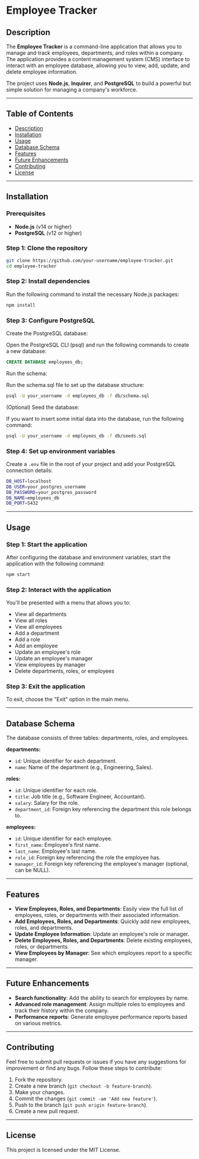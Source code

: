 # Employee Tracker

## Description

The **Employee Tracker** is a command-line application that allows you to manage and track employees, departments, and roles within a company. The application provides a content management system (CMS) interface to interact with an employee database, allowing you to view, add, update, and delete employee information.

The project uses **Node.js**, **Inquirer**, and **PostgreSQL** to build a powerful but simple solution for managing a company's workforce.

---

## Table of Contents

- [Description](#description)
- [Installation](#installation)
- [Usage](#usage)
- [Database Schema](#database-schema)
- [Features](#features)
- [Future Enhancements](#future-enhancements)
- [Contributing](#contributing)
- [License](#license)

---

## Installation

### Prerequisites

- **Node.js** (v14 or higher)
- **PostgreSQL** (v12 or higher)

### Step 1: Clone the repository

```bash
git clone https://github.com/your-username/employee-tracker.git
cd employee-tracker
```

### Step 2: Install dependencies

Run the following command to install the necessary Node.js packages:

```bash
npm install
```

### Step 3: Configure PostgreSQL

Create the PostgreSQL database:

Open the PostgreSQL CLI (psql) and run the following commands to create a new database:

```sql
CREATE DATABASE employees_db;
```

Run the schema:

Run the schema.sql file to set up the database structure:

```bash
psql -U your_username -d employees_db -f db/schema.sql
```

(Optional) Seed the database:

If you want to insert some initial data into the database, run the following command:

```bash
psql -U your_username -d employees_db -f db/seeds.sql
```

### Step 4: Set up environment variables

Create a `.env` file in the root of your project and add your PostgreSQL connection details:

```bash
DB_HOST=localhost
DB_USER=your_postgres_username
DB_PASSWORD=your_postgres_password
DB_NAME=employees_db
DB_PORT=5432
```

---

## Usage

### Step 1: Start the application

After configuring the database and environment variables, start the application with the following command:

```bash
npm start
```

### Step 2: Interact with the application

You'll be presented with a menu that allows you to:

- View all departments
- View all roles
- View all employees
- Add a department
- Add a role
- Add an employee
- Update an employee's role
- Update an employee's manager
- View employees by manager
- Delete departments, roles, or employees

### Step 3: Exit the application

To exit, choose the "Exit" option in the main menu.

---

## Database Schema

The database consists of three tables: departments, roles, and employees.

**departments:**
- `id`: Unique identifier for each department.
- `name`: Name of the department (e.g., Engineering, Sales).

**roles:**
- `id`: Unique identifier for each role.
- `title`: Job title (e.g., Software Engineer, Accountant).
- `salary`: Salary for the role.
- `department_id`: Foreign key referencing the department this role belongs to.

**employees:**
- `id`: Unique identifier for each employee.
- `first_name`: Employee's first name.
- `last_name`: Employee's last name.
- `role_id`: Foreign key referencing the role the employee has.
- `manager_id`: Foreign key referencing the employee's manager (optional, can be NULL).

---

## Features

- **View Employees, Roles, and Departments**: Easily view the full list of employees, roles, or departments with their associated information.
- **Add Employees, Roles, and Departments**: Quickly add new employees, roles, and departments.
- **Update Employee Information**: Update an employee's role or manager.
- **Delete Employees, Roles, and Departments**: Delete existing employees, roles, or departments.
- **View Employees by Manager**: See which employees report to a specific manager.

---

## Future Enhancements

- **Search functionality**: Add the ability to search for employees by name.
- **Advanced role management**: Assign multiple roles to employees and track their history within the company.
- **Performance reports**: Generate employee performance reports based on various metrics.

---

## Contributing

Feel free to submit pull requests or issues if you have any suggestions for improvement or find any bugs. Follow these steps to contribute:

1. Fork the repository.
2. Create a new branch (`git checkout -b feature-branch`).
3. Make your changes.
4. Commit the changes (`git commit -am 'Add new feature'`).
5. Push to the branch (`git push origin feature-branch`).
6. Create a new pull request.

---

## License

This project is licensed under the MIT License.
